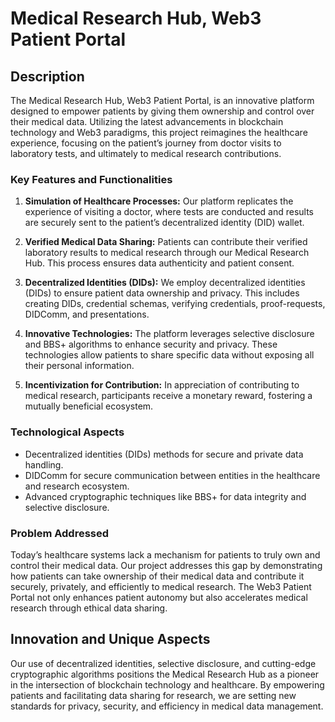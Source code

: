 # Medical Research Hub, Web3 Patient Portal

## Description

The Medical Research Hub, Web3 Patient Portal, is an innovative platform designed to empower patients by giving them ownership and control over their medical data. Utilizing the latest advancements in blockchain technology and Web3 paradigms, this project reimagines the healthcare experience, focusing on the patient’s journey from doctor visits to laboratory tests, and ultimately to medical research contributions.

### Key Features and Functionalities

1. **Simulation of Healthcare Processes:** Our platform replicates the experience of visiting a doctor, where tests are conducted and results are securely sent to the patient’s decentralized identity (DID) wallet.

2. **Verified Medical Data Sharing:** Patients can contribute their verified laboratory results to medical research through our Medical Research Hub. This process ensures data authenticity and patient consent.

3. **Decentralized Identities (DIDs):** We employ decentralized identities (DIDs) to ensure patient data ownership and privacy. This includes creating DIDs, credential schemas, verifying credentials, proof-requests, DIDComm, and presentations.

4. **Innovative Technologies:** The platform leverages selective disclosure and BBS+ algorithms to enhance security and privacy. These technologies allow patients to share specific data without exposing all their personal information.

5. **Incentivization for Contribution:** In appreciation of contributing to medical research, participants receive a monetary reward, fostering a mutually beneficial ecosystem.

### Technological Aspects

- Decentralized identities (DIDs) methods for secure and private data handling.
- DIDComm for secure communication between entities in the healthcare and research ecosystem.
- Advanced cryptographic techniques like BBS+ for data integrity and selective disclosure.

### Problem Addressed

Today’s healthcare systems lack a mechanism for patients to truly own and control their medical data. Our project addresses this gap by demonstrating how patients can take ownership of their medical data and contribute it securely, privately, and efficiently to medical research. The Web3 Patient Portal not only enhances patient autonomy but also accelerates medical research through ethical data sharing.

## Innovation and Unique Aspects

Our use of decentralized identities, selective disclosure, and cutting-edge cryptographic algorithms positions the Medical Research Hub as a pioneer in the intersection of blockchain technology and healthcare. By empowering patients and facilitating data sharing for research, we are setting new standards for privacy, security, and efficiency in medical data management.
